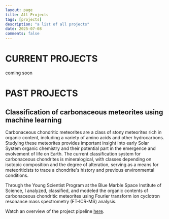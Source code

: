 ```yaml
---
layout: page
title: All Projects
tags: [projects]
description: "a list of all projects"
date: 2025-07-08
comments: false
---
```


# CURRENT PROJECTS

coming soon





# PAST PROJECTS

## Classification of carbonaceous meteorites using machine learning

Carbonaceous chondritic meteorites are a class of stony meteorites rich in organic content, including
a variety of amino acids and other hydrocarbons. Studying these meteorites provides important insight into
early Solar System organic chemistry and their potential part in the emergence and evolvement of life on Earth.
The current classification system for carbonaceous chondrites is mineralogical, with classes depending
on isotopic composition and the degree of alteration, serving as a means for meteoriticists to trace a
chondrite's history and previous environmental conditions.

Through the Young Scientist Program at the Blue Marble Space Institute of Science, I analyzed, classified,
and modeled the organic contents of carbonaceous chondritic meteorites using Fourier transform ion
cyclotron resonance mass spectrometry (FT-ICR-MS) analysis.

Watch an overview of the project pipeline [here](https://www.youtube.com/watch?v=aJNqSEOLlyU&pp=0gcJCcEJAYcqIYzv).
